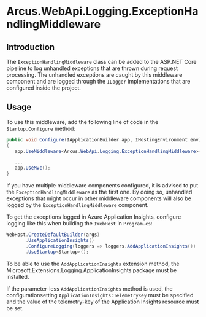# Arcus.WebApi.Logging.ExceptionHandlingMiddleware

## Introduction

The `ExceptionHandlingMiddleware` class can be added to the <span>ASP.NET</span> Core pipeline to log unhandled exceptions that are thrown during request processing.
The unhandled exceptions are caught by this middleware component and are logged through the `ILogger` implementations that are configured inside the project.

## Usage

To use this middleware, add the following line of code in the `Startup.Configure` method:

```csharp
public void Configure(IApplicationBuilder app, IHostingEnvironment env)
{
   app.UseMiddleware<Arcus.WebApi.Logging.ExceptionHandlingMiddleware>();

   ...
   app.UseMvc();
}
```

If you have multiple middleware components configured, it is advised to put the `ExceptionHandlingMiddleware` as the first one.  By doing so, unhandled exceptions that might occur in other middleware components will also be logged by the `ExceptionHandlingMiddleware` component.

To get the exceptions logged in Azure Application Insights, configure logging like this when building the `IWebHost` in `Program.cs`:

```csharp
WebHost.CreateDefaultBuilder(args)
       .UseApplicationInsights()
       .ConfigureLogging(loggers => loggers.AddApplicationInsights())
       .UseStartup<Startup>();
```

To be able to use the `AddApplicationInsights` extension method, the Microsoft.Extensions.Logging.ApplicationInsights package must be installed.


If the parameter-less `AddApplicationInsights` method is used, the configurationsetting `ApplicationInsights:TelemetryKey` must be specified and the value of the telemetry-key of the Application Insights resource must be set.